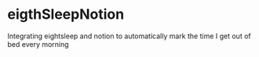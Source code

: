 # eigthSleepNotion
Integrating eightsleep and notion to automatically mark the time I get out of bed every morning

